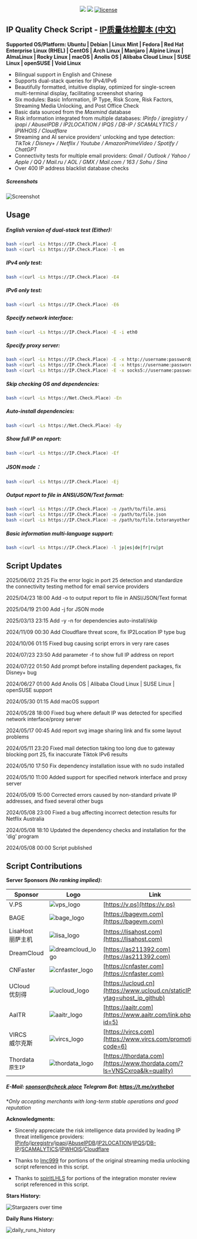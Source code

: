 <p align="center">
<img src="https://hits.xykt.de/ip.svg?action=view&count_bg=%2379C83D&title_bg=%23555555&title=Runs&edge_flat=false"/> 
<img src="https://hits.xykt.de/ip_github.svg?action=hit&count_bg=%233DC8C0&title_bg=%23555555&title=Visits&edge_flat=false"/> 
<a href="/LICENSE"><img src="https://img.shields.io/badge/License-AGPL%20v3-blue.svg" alt="license" /></a>  
</p>

## IP Quality Check Script  -  [IP质量体检脚本 (中文)](https://github.com/xykt/IPQuality/blob/main/README.md)

**Supported OS/Platform: Ubuntu | Debian | Linux Mint | Fedora | Red Hat Enterprise Linux (RHEL) | CentOS | Arch Linux | Manjaro | Alpine Linux | AlmaLinux | Rocky Linux | macOS | Anolis OS | Alibaba Cloud Linux | SUSE Linux | openSUSE | Void Linux**

- Bilingual support in English and Chinese
- Supports dual-stack queries for IPv4/IPv6
- Beautifully formatted, intuitive display, optimized for single-screen multi-terminal display, facilitating screenshot sharing
- Six modules: Basic Information, IP Type, Risk Score, Risk Factors, Streaming Media Unlocking, and Post Office Check
- Basic data sourced from the *Maxmind* database
- Risk information integrated from multiple databases: *IPinfo / ipregistry / ipapi / AbuseIPDB / IP2LOCATION / IPQS / DB-IP / SCAMALYTICS / IPWHOIS / Cloudflare*
- Streaming and AI service providers' unlocking and type detection: *TikTok / Disney+ / Netflix / Youtube / AmazonPrimeVideo / Spotify / ChatGPT*
- Connectivity tests for multiple email providers: *Gmail / Outlook / Yahoo / Apple / QQ / Mail.ru / AOL / GMX / Mail.com / 163 / Sohu / Sina*
- Over 400 IP address blacklist database checks

##### Screenshots
![Screenshot](https://raw.githubusercontent.com/xykt/IPQuality/main/res/en_IPv4.svg)

## Usage

##### English version of dual-stack test (Either):
````bash
bash <(curl -Ls https://IP.Check.Place) -E
bash <(curl -Ls https://IP.Check.Place) -l en
````

##### IPv4 only test:
````bash
bash <(curl -Ls https://IP.Check.Place) -E4
````

##### IPv6 only test:
````bash
bash <(curl -Ls https://IP.Check.Place) -E6
````

##### Specify network interface:
````bash
bash <(curl -Ls https://IP.Check.Place) -E -i eth0
````

##### Specify proxy server:
````bash
bash <(curl -Ls https://IP.Check.Place) -E -x http://username:password@proxyserver:port
bash <(curl -Ls https://IP.Check.Place) -E -x https://username:password@proxyserver:port
bash <(curl -Ls https://IP.Check.Place) -E -x socks5://username:password@socksproxy:port
````

##### Skip checking OS and dependencies:

```bash
bash <(curl -Ls https://Net.Check.Place) -En
```

##### Auto-install dependencies:

```bash
bash <(curl -Ls https://Net.Check.Place) -Ey
```

##### Show full IP on report:
````bash
bash <(curl -Ls https://IP.Check.Place) -Ef
````

##### JSON mode：
````bash
bash <(curl -Ls https://IP.Check.Place) -Ej
````

##### Output report to file in ANSI/JSON/Text format:
````bash
bash <(curl -Ls https://IP.Check.Place) -o /path/to/file.ansi
bash <(curl -Ls https://IP.Check.Place) -o /path/to/file.json
bash <(curl -Ls https://IP.Check.Place) -o /path/to/file.txtoranyother
````

##### Basic information multi-language support:
````bash
bash <(curl -Ls https://IP.Check.Place) -l jp|es|de|fr|ru|pt
````

## Script Updates

2025/06/02 21:25 Fix the error logic in port 25 detection and standardize the connectivity testing method for email service providers

2025/04/23 18:00 Add -o to output report to file in ANSI/JSON/Text format

2025/04/19 21:00 Add -j for JSON mode

2025/03/13 23:15 Add -y -n for dependencies auto-install/skip

2024/11/09 00:30 Add Cloudflare threat score, fix IP2Location IP type bug

2024/10/06 01:15 Fixed bug causing script errors in very rare cases

2024/07/23 23:50 Add parameter -f to show full IP address on report

2024/07/22 01:50 Add prompt before installing dependent packages, fix Disney+ bug

2024/06/27 01:00 Add Anolis OS | Alibaba Cloud Linux | SUSE Linux | openSUSE support

2024/05/30 01:15 Add macOS support

2024/05/28 18:00 Fixed bug where default IP was detected for specified network interface/proxy server

2024/05/17 00:45 Add report svg image sharing link and fix some layout problems

2024/05/11 23:20 Fixed mail detection taking too long due to gateway blocking port 25, fix inaccurate Tiktok IPv6 results

2024/05/10 17:50 Fix dependency installation issue with no sudo installed

2024/05/10 11:00 Added support for specified network interface and proxy server

2024/05/09 15:00 Corrected errors caused by non-standard private IP addresses, and fixed several other bugs

2024/05/08 23:00 Fixed a bug affecting incorrect detection results for Netflix Australia

2024/05/08 18:10 Updated the dependency checks and installation for the 'dig' program

2024/05/08 00:00 Script published

## Script Contributions

**Server Sponsors​ *(No ranking implied)*:**

| Sponsor | Logo | Link | 
| - | - | - |
| V.PS | ![vps_logo](https://raw.githubusercontent.com/xykt/IPQuality/main/res/sponsor/logo_vps.png) | [https://v.ps](https://v.ps)| 
| BAGE | ![bage_logo](https://raw.githubusercontent.com/xykt/IPQuality/main/res/sponsor/logo_bage.png) | [https://bagevm.com](https://bagevm.com)|
| LisaHost</br>丽萨主机 | ![lisa_logo](https://raw.githubusercontent.com/xykt/IPQuality/main/res/sponsor/logo_lisa.png) | [https://lisahost.com](https://lisahost.com)|
| DreamCloud | ![dreamcloud_logo](https://raw.githubusercontent.com/xykt/IPQuality/main/res/sponsor/logo_dreamcloud.png) | [https://as211392.com](https://as211392.com)|
| CNFaster | ![cnfaster_logo](https://raw.githubusercontent.com/xykt/IPQuality/main/res/sponsor/logo_cnfaster.png) | [https://cnfaster.com](https://cnfaster.com)|
| UCloud</br>优刻得 | ![ucloud_logo](https://raw.githubusercontent.com/xykt/IPQuality/main/res/sponsor/logo_ucloud.png) | [https://ucloud.cn](https://www.ucloud.cn/staticIPHost?ytag=uhost_ip_github)|
| AaITR | ![aaitr_logo](https://raw.githubusercontent.com/xykt/IPQuality/main/res/sponsor/logo_aaitr.png) | [https://aaitr.com](https://www.aaitr.com/link.php?id=5)| 
| VIRCS</br>威尔克斯 | ![vircs_logo](https://raw.githubusercontent.com/xykt/IPQuality/main/res/sponsor/logo_vircs.png) | [https://vircs.com](https://www.vircs.com/promotion?code=6)| 
| Thordata</br>`原生IP` | ![thordata_logo](https://raw.githubusercontent.com/xykt/IPQuality/main/res/sponsor/logo_thordata.png) | [https://thordata.com](https://www.thordata.com/?ls=VNSCxroa&lk=quality)| 

##### *E-Mail: sponsor@check.place Telegram Bot: https://t.me/xythebot*
**Only accepting merchants with long-term stable operations and good reputation*

**Acknowledgments:**

- Sincerely appreciate the risk intelligence data provided by leading IP threat intelligence providers: [IPinfo](https://ipinfo.io/)/[ipregistry](https://ipregistry.co/)/[ipapi](https://ipapi.is/)/[AbuseIPDB](https://www.abuseipdb.com/)/[IP2LOCATION](https://www.ip2location.com/)/[IPQS](https://www.ipqualityscore.com/)/[DB-IP](https://db-ip.com/)/[SCAMALYTICS](https://scamalytics.com/)/[IPWHOIS](https://ipwhois.io/)/[Cloudflare](https://cloudflare.com/)

- Thanks to [lmc999](https://github.com/lmc999/RegionRestrictionCheck) for portions of the original streaming media unlocking script referenced in this script.

- Thanks to [spiritLHLS](https://github.com/spiritLHLS/ecs) for portions of the integration monster review script referenced in this script.

**Stars History:**

![Stargazers over time](https://starchart.cc/xykt/IPQuality.svg?background=%23FFFFFF&axis=%23333333&line=%2377dd77)

**Daily Runs History:**

![daily_runs_history](https://hits.xykt.de/history/ip.svg?days=46&chartType=bar&title=Daily%20Runs%20of%20Network%20Quality%20Script&width=1024&height=400&color=green)
